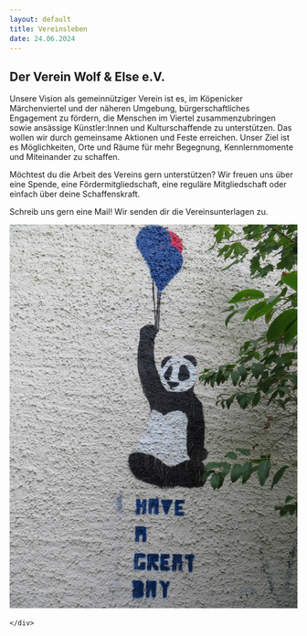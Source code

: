 ```yaml
---
layout: default
title: Vereinsleben
date: 24.06.2024
---
```

## Der Verein Wolf & Else e.V.

Unsere Vision als gemeinnütziger Verein ist es, im Köpenicker Märchenviertel und der näheren Umgebung, bürgerschaftliches Engagement zu fördern, die Menschen im Viertel zusammenzubringen sowie ansässige Künstler:Innen und Kulturschaffende zu unterstützen. Das wollen wir durch gemeinsame Aktionen und Feste erreichen. 
Unser Ziel ist es Möglichkeiten, Orte und Räume für mehr Begegnung, Kennlernmomente und Miteinander zu schaffen.

Möchtest du die Arbeit des Vereins gern unterstützen?
Wir freuen uns über eine Spende, eine Fördermitgliedschaft, eine reguläre Mitgliedschaft oder einfach über deine Schaffenskraft. 

Schreib uns gern eine Mail! Wir senden dir die Vereinsunterlagen zu.



<section>
  <div class="box alt">
    <div class="row gtr-uniform">
      <div class="col-5"><span class="image fit"><img src="images/Panda2.jpg" alt="" /></span></div>
    
    </div>
  </div>
</section>